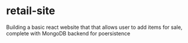 # retail-site
Building a basic react website that that allows user to add items for sale, complete with MongoDB backend for poersistence

